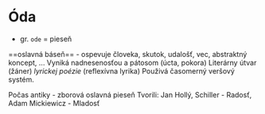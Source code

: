 # Óda
- gr. `ode` = pieseň

==oslavná báseň== - ospevuje človeka, skutok, udalošť, vec, abstraktný koncept, ...
Vyniká nadnesenosťou a pátosom (úcta, pokora)
Literárny útvar (žáner) *lyrickej poézie* (reflexívna lyrika)
Použivá časomerný veršový systém.

Počas antiky - zborová oslavná pieseň
Tvorili: Jan Hollý, Schiller - Radosť, Adam Mickiewicz - Mladosť
